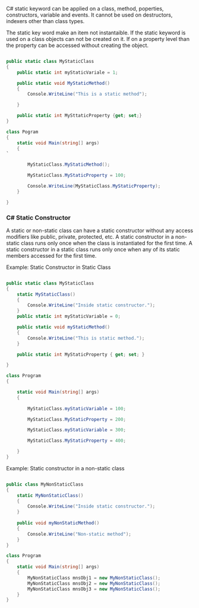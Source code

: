 C# static keyword can be applied on a class, method, poperties, constructors, variable and events. It cannot be used on destructors, indexers other than class types.

The static key word make an item not instantaible. If the static keyword is used on a class objects can not be created on it. If on a property level than the property can be accessed without creating the object.

```c#

public static class MyStaticClass
{
    public static int myStaticVariale = 1;

    public static void MyStaticMethod()
    {
        Console.WriteLine("This is a static method");

    }

    public static int MySttaticProperty {get; set;}
}

class Pogram
{
    static void Main(string[] args)
    {
`                                                                                                                                                                                                              Console.WriteLine(MyStaticClass.myStaticVariable);

        MyStaticClass.MyStaticMethod();

        MyStaticClass.MyStaticProperty = 100;

        Console.WriteLine(MyStaticClass.MyStaticProperty);    
    } 

}

```
### C# Static Constructor
A static or non-static class can have a static constructor without any access modifiers like public, private, protected, etc. A static constructor in a non-static class runs only once when the class is instantiated for the first time. A static constructor in a static class runs only once when any of its static members accessed for the first time.

Example: Static Constructor in Static Class

```c#

public static class MyStaticClass
{
    static MyStaticClass()
    {
        Console.WriteLine("Inside static constructor.");
    }
    public static int myStaticVariable = 0;

    public static void myStaticMethod()
    {
        Console.WriteLine("This is static method.");
    }

    public static int MyStaticProperty { get; set; }

}

class Program
{

    static void Main(string[] args)
    {
        
        MyStaticClass.myStaticVariable = 100;

        MyStaticClass.MyStaticProperty = 200;

        MyStaticClass.myStaticVariable = 300;

        MyStaticClass.MyStaticProperty = 400;

    }
}

```
Example: Static constructor in a non-static class

```c#

public class MyNonStaticClass
{
    static MyNonStaticClass()
    {
        Console.WriteLine("Inside static constructor.");
    }
            
    public void myNonStaticMethod()
    {
        Console.WriteLine("Non-static method");
    }
}

class Program
{
    static void Main(string[] args)
    {
        MyNonStaticClass mnsObj1 = new MyNonStaticClass();
        MyNonStaticClass mnsObj2 = new MyNonStaticClass();
        MyNonStaticClass mnsObj3 = new MyNonStaticClass();
    }
}

```

